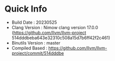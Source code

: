 # Quick Info
* Build Date : 20230525
* Clang Version : Nimow clang version 17.0.0 (https://github.com/llvm/llvm-project 514dddbeba643e32310c508a15d7b6ff42f2c461)
* Binutils Version : master
* Compiled Based : https://github.com/llvm/llvm-project/commit/514dddbe

